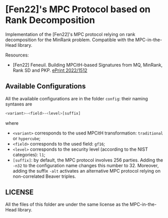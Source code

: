 # [Fen22]'s MPC Protocol based on Rank Decomposition

Implementation of the [Fen22]'s MPC protocol relying on rank decomposition for the MinRank problem. Compatible with the MPC-in-the-Head library.

Resources:
 * [Fen22] Feneuil. Building MPCitH-based Signatures from MQ, MinRank, Rank SD and PKP. [ePrint 2022/1512](https://eprint.iacr.org/2022/1512)

## Available Configurations

All the available configurations are in the folder `config`: their naming syntaxes are
```bash
<variant>-<field>-<level>[suffix]
```
where
 * `<variant>` corresponds to the used MPCitH transformation: `traditional` or `hypercube`;
 * `<field>` corresponds to the used field: `gf16`;
 * `<level>` corresponds to the security level (according to the NIST categories): `l1`;
 * `[suffix]`: by default, the MPC protocol involves 256 parties. Adding the `-n32` to the configuration name changes this number to 32. Moreover, adding the suffix `-alt` activates an alternative MPC protocol relying on non-correlated Beaver triples.

## LICENSE

All the files of this folder are under the same license as the MPC-in-the-Head library.
